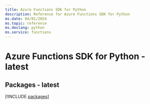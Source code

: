 ```yaml
---
title: Azure Functions SDK for Python
description: Reference for Azure Functions SDK for Python
ms.date: 04/01/2024
ms.topic: reference
ms.devlang: python
ms.service: functions
---
```

# Azure Functions SDK for Python - latest
## Packages - latest
[!INCLUDE [packages](functions-index.md)]